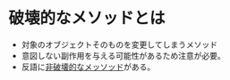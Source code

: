 # 破壊的なメソッドとは
* 対象のオブジェクトそのものを変更してしまうメソッド
* 意図しない副作用を与える可能性があるため注意が必要。
* 反語に[非破壊的なメッソッド](./nonDestructiveMethod.md)がある。
